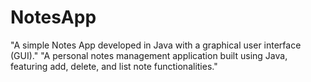 # NotesApp
"A simple Notes App developed in Java with a graphical user interface (GUI)." "A personal notes management application built using Java, featuring add, delete, and list note functionalities."
